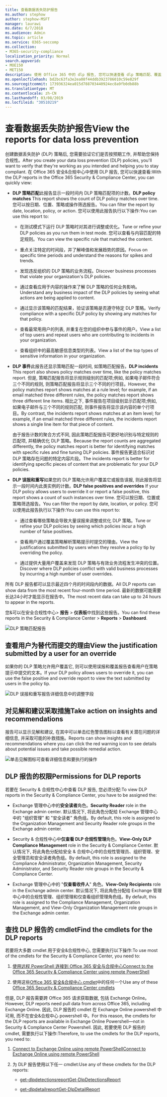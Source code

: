 ```yaml
---
title: 查看数据丢失防护报告
ms.author: stephow
author: stephow-MSFT
manager: laurawi
ms.date: 6/7/2018
ms.audience: Admin
ms.topic: article
ms.service: O365-seccomp
ms.collection:
- M365-security-compliance
localization_priority: Normal
search.appverid:
- MOE150
- MET150
description: 使用 Office 365 中的 dlp 报告, 您可以快速查看 dlp 策略匹配、覆盖或误报的数量;查看它们是按时间趋势上升还是下降;以不同的方式筛选报表;并在图表上的某一行上选择一个点, 以查看其他详细信息。
ms.openlocfilehash: bd2bc63fa3e2ea08f44ddb3923786010c59e829f
ms.sourcegitcommit: 173936324ea015d788703440924ec8a9fb0db88b
ms.translationtype: MT
ms.contentlocale: zh-CN
ms.lasthandoff: 03/08/2019
ms.locfileid: "30510219"
---
```

# <a name="view-the-reports-for-data-loss-prevention"></a><span data-ttu-id="e1be7-103">查看数据丢失防护报告</span><span class="sxs-lookup"><span data-stu-id="e1be7-103">View the reports for data loss prevention</span></span>

<span data-ttu-id="e1be7-104">创建数据丢失防护 (DLP) 策略后, 您需要验证它们是否按预期工作, 并帮助您保持合规性。</span><span class="sxs-lookup"><span data-stu-id="e1be7-104">After you create your data loss prevention (DLP) policies, you'll want to verify that they're working as you intended and helping you to stay compliant.</span></span> <span data-ttu-id="e1be7-105">在 Office 365 安全&amp;合规中心中使用 DLP 报告, 您可以快速查看:</span><span class="sxs-lookup"><span data-stu-id="e1be7-105">With the DLP reports in the Office 365 Security &amp; Compliance Center, you can quickly view:</span></span>
  
- <span data-ttu-id="e1be7-106">**DLP 策略匹配**此报告显示一段时间内 DLP 策略匹配项的计数。</span><span class="sxs-lookup"><span data-stu-id="e1be7-106">**DLP policy matches** This report shows the count of DLP policy matches over time.</span></span> <span data-ttu-id="e1be7-107">您可以按日期、位置、策略或操作筛选报告。</span><span class="sxs-lookup"><span data-stu-id="e1be7-107">You can filter the report by date, location, policy, or action.</span></span> <span data-ttu-id="e1be7-108">您可以使用此报告执行以下操作:</span><span class="sxs-lookup"><span data-stu-id="e1be7-108">You can use this report to:</span></span> 
    
  - <span data-ttu-id="e1be7-109">在测试模式下运行 DLP 策略时对其进行调整或优化。</span><span class="sxs-lookup"><span data-stu-id="e1be7-109">Tune or refine your DLP policies as you run them in test mode.</span></span> <span data-ttu-id="e1be7-110">您可以查看与内容匹配的特定规则。</span><span class="sxs-lookup"><span data-stu-id="e1be7-110">You can view the specific rule that matched the content.</span></span>
    
  - <span data-ttu-id="e1be7-111">重点关注特定的时间段，并了解峰值和发展趋势的原因。</span><span class="sxs-lookup"><span data-stu-id="e1be7-111">Focus on specific time periods and understand the reasons for spikes and trends.</span></span>
    
  - <span data-ttu-id="e1be7-112">发现违反组织的 DLP 策略的业务流程。</span><span class="sxs-lookup"><span data-stu-id="e1be7-112">Discover business processes that violate your organization's DLP policies.</span></span>
    
  - <span data-ttu-id="e1be7-113">通过查看应用于内容的操作来了解 DLP 策略的任何业务影响。</span><span class="sxs-lookup"><span data-stu-id="e1be7-113">Understand any business impact of the DLP policies by seeing what actions are being applied to content.</span></span>
    
  - <span data-ttu-id="e1be7-114">通过显示该策略的匹配结果，验证该策略是否遵守特定 DLP 策略。</span><span class="sxs-lookup"><span data-stu-id="e1be7-114">Verify compliance with a specific DLP policy by showing any matches for that policy.</span></span>
    
  - <span data-ttu-id="e1be7-115">查看最常用用户的列表, 并重复在您的组织中参与事件的用户。</span><span class="sxs-lookup"><span data-stu-id="e1be7-115">View a list of top users and repeat users who are contributing to incidents in your organization.</span></span>
    
  - <span data-ttu-id="e1be7-116">查看组织中的最高敏感信息类型的列表。</span><span class="sxs-lookup"><span data-stu-id="e1be7-116">View a list of the top types of sensitive information in your organization.</span></span>
    
- <span data-ttu-id="e1be7-117">**DLP 事件**此报告还显示策略匹配一段时间, 如策略匹配报告。</span><span class="sxs-lookup"><span data-stu-id="e1be7-117">**DLP incidents** This report also shows policy matches over time, like the policy matches report.</span></span> <span data-ttu-id="e1be7-118">但是, 策略匹配报告将显示规则级别的匹配项;例如, 如果电子邮件符合三个不同的规则, 则策略匹配报告将显示三个不同的行项目。</span><span class="sxs-lookup"><span data-stu-id="e1be7-118">However, the policy matches report shows matches at a rule level; for example, if an email matched three different rules, the policy matches report shows three different line items.</span></span> <span data-ttu-id="e1be7-119">相比之下, 事件报告在项目级别显示匹配项;例如, 如果电子邮件与三个不同的规则匹配, 则事件报告将显示该内容的单个行项目。</span><span class="sxs-lookup"><span data-stu-id="e1be7-119">By contrast, the incidents report shows matches at an item level; for example, if an email matched three different rules, the incidents report shows a single line item for that piece of content.</span></span> 
    
  <span data-ttu-id="e1be7-120">由于报告计数的聚合方式不同, 因此策略匹配报告可更好地识别与特定规则的匹配项, 并精确优化 DLP 策略。</span><span class="sxs-lookup"><span data-stu-id="e1be7-120">Because the report counts are aggregated differently, the policy matches report is better for identifying matches with specific rules and fine tuning DLP policies.</span></span> <span data-ttu-id="e1be7-121">事件报告更适合标识对 DLP 策略存在问题的特定内容片段。</span><span class="sxs-lookup"><span data-stu-id="e1be7-121">The incidents report is better for identifying specific pieces of content that are problematic for your DLP policies.</span></span>
    
- <span data-ttu-id="e1be7-122">**DLP 误报和重写**如果您的 DLP 策略允许用户覆盖它或报告误报, 则此报告将显示一段时间内此类实例的计数。</span><span class="sxs-lookup"><span data-stu-id="e1be7-122">**DLP false positives and overrides** If your DLP policy allows users to override it or report a false positive, this report shows a count of such instances over time.</span></span> <span data-ttu-id="e1be7-123">您可以按日期、位置或策略筛选报告。</span><span class="sxs-lookup"><span data-stu-id="e1be7-123">You can filter the report by date, location, or policy.</span></span> <span data-ttu-id="e1be7-124">您可以使用此报告执行以下操作:</span><span class="sxs-lookup"><span data-stu-id="e1be7-124">You can use this report to:</span></span> 
    
  - <span data-ttu-id="e1be7-125">通过查看哪些策略会导致大量误报来调整或优化 DLP 策略。</span><span class="sxs-lookup"><span data-stu-id="e1be7-125">Tune or refine your DLP policies by seeing which policies incur a high number of false positives.</span></span>
    
  - <span data-ttu-id="e1be7-126">查看用户通过覆盖策略解析策略提示时提交的理由。</span><span class="sxs-lookup"><span data-stu-id="e1be7-126">View the justifications submitted by users when they resolve a policy tip by overriding the policy.</span></span>
    
  - <span data-ttu-id="e1be7-127">通过提供大量用户覆盖来发现 DLP 策略与有效业务流程发生冲突的位置。</span><span class="sxs-lookup"><span data-stu-id="e1be7-127">Discover where DLP policies conflict with valid business processes by incurring a high number of user overrides.</span></span>
    
<span data-ttu-id="e1be7-128">所有 DLP 报告都可以显示最近四个月的时间段内的数据。</span><span class="sxs-lookup"><span data-stu-id="e1be7-128">All DLP reports can show data from the most recent four-month time period.</span></span> <span data-ttu-id="e1be7-129">最新的数据可能需要长达24小时才能显示在报告中。</span><span class="sxs-lookup"><span data-stu-id="e1be7-129">The most recent data can take up to 24 hours to appear in the reports.</span></span>
  
<span data-ttu-id="e1be7-130">您&amp;可以在安全合规性中心\> **报告** \> **仪表板**中找到这些报告。</span><span class="sxs-lookup"><span data-stu-id="e1be7-130">You can find these reports in the Security &amp; Compliance Center \> **Reports** \> **Dashboard**.</span></span>
  
![DLP 策略匹配报告](media/117d20c9-d379-403f-ad68-1f5cd6c4e5cf.png)
  
## <a name="view-the-justification-submitted-by-a-user-for-an-override"></a><span data-ttu-id="e1be7-132">查看用户为替代而提交的理由</span><span class="sxs-lookup"><span data-stu-id="e1be7-132">View the justification submitted by a user for an override</span></span>

<span data-ttu-id="e1be7-133">如果你的 DLP 策略允许用户覆盖它, 则可以使用误报和覆盖报告查看用户在策略提示中提交的文本。</span><span class="sxs-lookup"><span data-stu-id="e1be7-133">If your DLP policy allows users to override it, you can use the false positive and override report to view the text submitted by users in the policy tip.</span></span>
  
![DLP 误报和重写报告详细信息中的调整字段](media/e11e3126-026d-4e77-a16d-74a0686d1fa3.png)
  
## <a name="take-action-on-insights-and-recommendations"></a><span data-ttu-id="e1be7-135">对见解和建议采取措施</span><span class="sxs-lookup"><span data-stu-id="e1be7-135">Take action on insights and recommendations</span></span>

<span data-ttu-id="e1be7-136">报告可以显示见解和建议, 在其中可以单击红色警告图标以查看有关潜在问题的详细信息, 并采取可能的补救措施。</span><span class="sxs-lookup"><span data-stu-id="e1be7-136">Reports can show insights and recommendations where you can click the red warning icon to see details about potential issues and take possible remedial action.</span></span>
  
![单击见解图标可查看详细信息和要执行的操作](media/51782036-7299-4960-8175-75c2b1637159.png)
  
## <a name="permissions-for-dlp-reports"></a><span data-ttu-id="e1be7-138">DLP 报告的权限</span><span class="sxs-lookup"><span data-stu-id="e1be7-138">Permissions for DLP reports</span></span>

<span data-ttu-id="e1be7-139">若要在 Security & 合规性中心中查看 DLP 报告, 您必须分配:</span><span class="sxs-lookup"><span data-stu-id="e1be7-139">To view DLP reports in the Security & Compliance Center, you have to be assigned the:</span></span>

- <span data-ttu-id="e1be7-140">Exchange 管理中心中的**安全读者**角色。</span><span class="sxs-lookup"><span data-stu-id="e1be7-140">**Security Reader** role in the Exchange admin center.</span></span> <span data-ttu-id="e1be7-141">默认情况下, 将此角色分配给 Exchange 管理中心中的 "组织管理" 和 "安全读者" 角色组。</span><span class="sxs-lookup"><span data-stu-id="e1be7-141">By default, this role is assigned to the Organization Management and Security Reader role groups in the Exchange admin center.</span></span>

- <span data-ttu-id="e1be7-142">Security & 合规性中心中**仅查看 DLP 合规性管理**角色。</span><span class="sxs-lookup"><span data-stu-id="e1be7-142">**View-Only DLP Compliance Management** role in the Security & Compliance Center.</span></span> <span data-ttu-id="e1be7-143">默认情况下, 将此角色分配给安全 & 合规中心中的合规性管理员、组织管理、安全管理员和安全读者角色组。</span><span class="sxs-lookup"><span data-stu-id="e1be7-143">By default, this role is assigned to the Compliance Administrator, Organization Management, Security Administrator, and Security Reader role groups in the Security & Compliance Center.</span></span>

- <span data-ttu-id="e1be7-144">Exchange 管理中心中的 "**仅查看收件人**" 角色。</span><span class="sxs-lookup"><span data-stu-id="e1be7-144">**View-Only Recipients** role in the Exchange admin center.</span></span> <span data-ttu-id="e1be7-145">默认情况下, 将此角色分配给 Exchange 管理中心中的合规性管理、组织管理和仅查看组织管理角色组。</span><span class="sxs-lookup"><span data-stu-id="e1be7-145">By default, this role is assigned to the Compliance Management, Organization Management, and View-Only Organization Management role groups in the Exchange admin center.</span></span>

## <a name="find-the-cmdlets-for-the-dlp-reports"></a><span data-ttu-id="e1be7-146">查找 DLP 报告的 cmdlet</span><span class="sxs-lookup"><span data-stu-id="e1be7-146">Find the cmdlets for the DLP reports</span></span>

<span data-ttu-id="e1be7-147">若要将大多数 cmdlet 用于安全&amp;合规性中心, 您需要执行以下操作:</span><span class="sxs-lookup"><span data-stu-id="e1be7-147">To use most of the cmdlets for the Security &amp; Compliance Center, you need to:</span></span>
  
1. [<span data-ttu-id="e1be7-148">使用远程 PowerShell 连接到 Office 365 安全与合规中心</span><span class="sxs-lookup"><span data-stu-id="e1be7-148">Connect to the Office 365 Security &amp; Compliance Center using remote PowerShell</span></span>](http://go.microsoft.com/fwlink/?LinkID=799771&amp;clcid=0x409)
    
2. <span data-ttu-id="e1be7-149">使用这些[Office 365 安全&amp;合规中心 cmdlet](http://go.microsoft.com/fwlink/?LinkID=799772&amp;clcid=0x409)中的任何一个</span><span class="sxs-lookup"><span data-stu-id="e1be7-149">Use any of these [Office 365 Security &amp; Compliance Center cmdlets](http://go.microsoft.com/fwlink/?LinkID=799772&amp;clcid=0x409)</span></span>
    
<span data-ttu-id="e1be7-150">但是, DLP 报告需要跨 Office 365 请求获取数据, 包括 Exchange Online。</span><span class="sxs-lookup"><span data-stu-id="e1be7-150">However, DLP reports need pull data from across Office 365, including Exchange Online.</span></span> <span data-ttu-id="e1be7-151">因此, DLP 报告的 cmdlet 在 Exchange Online powershell 中可用, 而不在安全&amp;合规中心 powershell 中。</span><span class="sxs-lookup"><span data-stu-id="e1be7-151">For this reason, the cmdlets for the DLP reports are available in Exchange Online Powershell—not in Security &amp; Compliance Center Powershell.</span></span> <span data-ttu-id="e1be7-152">因此, 若要使用 DLP 报告的 cmdlet, 需要执行以下操作:</span><span class="sxs-lookup"><span data-stu-id="e1be7-152">Therefore, to use the cmdlets for the DLP reports, you need to:</span></span>
  
1. [<span data-ttu-id="e1be7-153">Connect to Exchange Online using remote PowerShell</span><span class="sxs-lookup"><span data-stu-id="e1be7-153">Connect to Exchange Online using remote PowerShell</span></span>](http://go.microsoft.com/fwlink/?LinkID=799773&amp;clcid=0x409)
    
2. <span data-ttu-id="e1be7-154">为 DLP 报告使用以下任一 cmdlet:</span><span class="sxs-lookup"><span data-stu-id="e1be7-154">Use any of these cmdlets for the DLP reports:</span></span>
    
      - [<span data-ttu-id="e1be7-155">get-dlpdetectionsreport</span><span class="sxs-lookup"><span data-stu-id="e1be7-155">Get-DlpDetectionsReport</span></span>](http://go.microsoft.com/fwlink/?LinkID=799774&amp;clcid=0x409)
    
      - [<span data-ttu-id="e1be7-156">get-dlpdetailreport</span><span class="sxs-lookup"><span data-stu-id="e1be7-156">Get-DlpDetailReport</span></span>](http://go.microsoft.com/fwlink/?LinkID=799775&amp;clcid=0x409)
    

